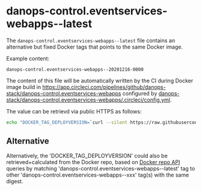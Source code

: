 
# danops-control.eventservices-webapps--latest

The `danops-control.eventservices-webapps--latest` file contains an alternative but fixed Docker tags that points to the same Docker image.

Example content:
```
danops-control.eventservices-webapps--20201216-0000
```

The content of this file will be automatically written by the CI during Docker image build in https://app.circleci.com/pipelines/github/danops-stack/danops-control.eventservices-webapps configured by [danops-stack/danops-control.eventservices-webapps/.circleci/config.yml](https://github.com/danops-stack/danops-control.eventservices-webapps/blob/master/.circleci/config.yml).


The value can be retrievd via public HTTPS as follows:

```bash
echo "DOCKER_TAG_DEPLOYVERSION=`curl --silent https://raw.githubusercontent.com/danops-stack/danops-metadata/main/danops-control.eventservices/hub.docker.com/danops-control.eventservices-webapps--latest`"
```

## Alternative

Alternatively, the 'DOCKER_TAG_DEPLOYVERSION' could also be retrieved+calculated from the Docker repo, based on [Docker repo API](https://registry.hub.docker.com/v2/repositories/danopsstack/danops-hub-docker-com/tags?page_size=1024) queries by matching 'danops-control.eventservices-webapps--latest' tag to other 'danops-control.eventservices-webapps--xxx' tag(s) with the same digest.
